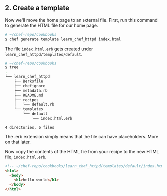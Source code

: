 ## 2. Create a template

Now we'll move the home page to an external file. First, run this command to generate the HTML file for our home page.

```bash
# ~/chef-repo/cookbooks
$ chef generate template learn_chef_httpd index.html
```

The file <code class="file-path">index.html.erb</code> gets created under <code class="file-path">learn\_chef\_httpd/templates/default</code>.

```bash
# ~/chef-repo/cookbooks
$ tree
.
└── learn_chef_httpd
    ├── Berksfile
    ├── chefignore
    ├── metadata.rb
    ├── README.md
    ├── recipes
    │   └── default.rb
    └── templates
        └── default
            └── index.html.erb

4 directories, 6 files
```

The .erb extension simply means that the file can have placeholders. More on that later.

Now copy the contents of the HTML file from your recipe to the new HTML file, <code class="file-path">index.html.erb</code>.

```html
<!-- ~/chef-repo/cookbooks/learn_chef_httpd/templates/default/index.html.erb -->
<html>
  <body>
    <h1>hello world</h1>
  </body>
</html>
```
